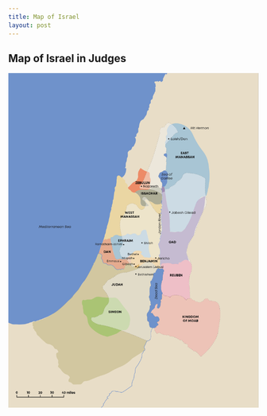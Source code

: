 ```yaml
---
title: Map of Israel
layout: post
---
```


## Map of Israel in Judges

![Map of Israel and Tribes](/images/map-of-israel.png)
